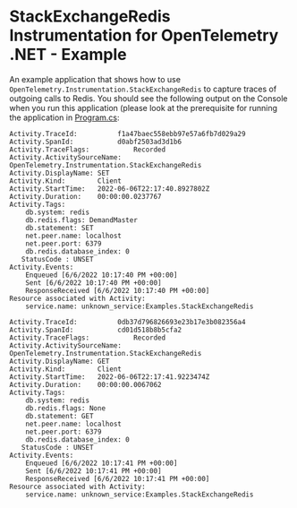 # StackExchangeRedis Instrumentation for OpenTelemetry .NET - Example

An example application that shows how to use
`OpenTelemetry.Instrumentation.StackExchangeRedis` to capture traces of outgoing
calls to Redis. You should see the following output on the Console when you run
this application (please look at the prerequisite for running the application in
[Program.cs](./Program.cs):

```text
Activity.TraceId:          f1a47baec558ebb97e57a6fb7d029a29
Activity.SpanId:           d0abf2503ad3d1b6
Activity.TraceFlags:           Recorded
Activity.ActivitySourceName: OpenTelemetry.Instrumentation.StackExchangeRedis
Activity.DisplayName: SET
Activity.Kind:        Client
Activity.StartTime:   2022-06-06T22:17:40.8927802Z
Activity.Duration:    00:00:00.0237767
Activity.Tags:
    db.system: redis
    db.redis.flags: DemandMaster
    db.statement: SET
    net.peer.name: localhost
    net.peer.port: 6379
    db.redis.database_index: 0
   StatusCode : UNSET
Activity.Events:
    Enqueued [6/6/2022 10:17:40 PM +00:00]
    Sent [6/6/2022 10:17:40 PM +00:00]
    ResponseReceived [6/6/2022 10:17:40 PM +00:00]
Resource associated with Activity:
    service.name: unknown_service:Examples.StackExchangeRedis

Activity.TraceId:          0db37d796826693e23b17e3b082356a4
Activity.SpanId:           cd01d518b8b5cfa2
Activity.TraceFlags:           Recorded
Activity.ActivitySourceName: OpenTelemetry.Instrumentation.StackExchangeRedis
Activity.DisplayName: GET
Activity.Kind:        Client
Activity.StartTime:   2022-06-06T22:17:41.9223474Z
Activity.Duration:    00:00:00.0067062
Activity.Tags:
    db.system: redis
    db.redis.flags: None
    db.statement: GET
    net.peer.name: localhost
    net.peer.port: 6379
    db.redis.database_index: 0
   StatusCode : UNSET
Activity.Events:
    Enqueued [6/6/2022 10:17:41 PM +00:00]
    Sent [6/6/2022 10:17:41 PM +00:00]
    ResponseReceived [6/6/2022 10:17:41 PM +00:00]
Resource associated with Activity:
    service.name: unknown_service:Examples.StackExchangeRedis
```
